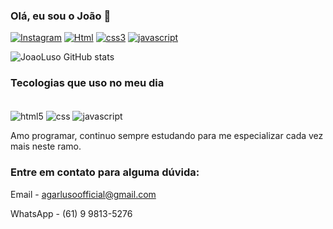 ### Olá, eu sou o João 🤙

[![Instagram](https://img.shields.io/badge/Instagram-E4405F?style=for-the-badge&logo=instagram&logoColor=white)](https://www.instagram.com/_lusinho_/)
[![Html](https://img.shields.io/badge/HTML-239120?style=for-the-badge&logo=html5&logoColor=white)](#)
[![css3](https://img.shields.io/badge/CSS-239120?&style=for-the-badge&logo=css3&logoColor=white)](#)
[![javascript](https://img.shields.io/badge/JavaScript-F7DF1E?style=for-the-badge&logo=javascript&logoColor=black)](#)

![JoaoLuso GitHub stats](https://github-readme-stats.vercel.app/api?username=JoaoLuso&show_icons=true&theme=dracula)

### Tecologias que uso no meu dia

<div style="display: inline_block"><br/>
  <img align="center" alt="html5" src="https://img.shields.io/badge/HTML5-E34F26?style=for-the-badge&logo=html5&logoColor=white" />
  <img align="center" alt="css" src="https://img.shields.io/badge/CSS-239120?&style=for-the-badge&logo=css3&logoColor=white" />
  <img align="center" alt="javascript" src="https://img.shields.io/badge/JavaScript-F7DF1E?style=for-the-badge&logo=javascript&logoColor=black" />
<!div><br>

 Amo programar, continuo sempre estudando para me especializar cada vez mais neste ramo.
 
 ### Entre em contato para alguma dúvida:
 
Email - agarlusoofficial@gmail.com

WhatsApp - (61) 9 9813-5276
